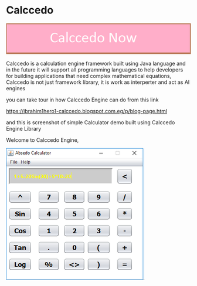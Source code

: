 # Calccedo
[![N|Solid](https://raw.githubusercontent.com/ibrahim1hero1/calccedo/master/readme/images/calccedo.png)](https://calccedo.herokuapp.com)


Calccedo is a calculation engine framework built using Java language and in the future it will support all programming languages to help developers for building applications that need complex mathematical equations, Calccedo is not just framework library, it is work as interperter and act as AI engines

      

you can take tour in how Calccedo Engine can do from this link

https://ibrahim1hero1-calccedo.blogspot.com.eg/p/blog-page.html





and this is screenshot of simple Calculator demo built using Calccedo Engine Library

Welcome to Calccedo Engine,

![alt tag](https://raw.githubusercontent.com/ibrahim1hero1/calccedo/master/readme/images/2017-02-03_001636.png).   


